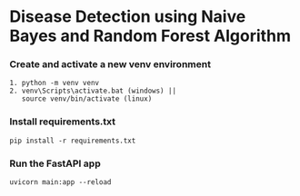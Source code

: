 # Disease Detection using Naive Bayes and Random Forest Algorithm

### Create and activate a new venv environment
```
1. python -m venv venv
2. venv\Scripts\activate.bat (windows) ||
   source venv/bin/activate (linux)
```

### Install requirements.txt
```
pip install -r requirements.txt
```

### Run the FastAPI app
```
uvicorn main:app --reload
```

